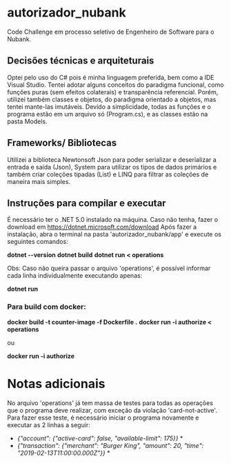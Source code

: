 # autorizador_nubank
Code Challenge em processo seletivo de Engenheiro de Software para o Nubank.

## Decisões técnicas e arquiteturais
Optei pelo uso do C# pois é minha linguagem preferida, bem como a IDE Visual Studio.
Tentei adotar alguns conceitos do paradigma funcional, como funções puras (sem efeitos colaterais) e transparência referencial. Porém, utilizei também classes e objetos, do paradigma orientado a objetos, mas tentei mante-las imutáveis.
Devido a simplicidade, todas as funções e o programa estão em um arquivo só (Program.cs), e as classes estão na pasta Models.

## Frameworks/ Bibliotecas
Utilizei a biblioteca Newtonsoft Json para poder serializar e deserializar a entrada e saída (Json), System para utilizar os tipos de dados primários e também criar coleções tipadas (List) e LINQ para filtrar as coleções de maneira mais simples. 

## Instruções para compilar e executar
É necessário ter o .NET 5.0 instalado na máquina.
Caso não tenha, fazer o download em https://dotnet.microsoft.com/download
Após fazer a instalação, abra o terminal na pasta 'autorizador_nubank/app' e execute os seguintes comandos:

**dotnet --version**
**dotnet build**
**dotnet run < operations**

Obs: Caso não queira passar o arquivo 'operations', é possível informar cada linha individualmente executando apenas:

**dotnet run**


### Para build com docker:

**docker build -t counter-image -f Dockerfile .**
**docker run -i authorize < operations**

ou 

**docker run -i authorize**


# Notas adicionais
No arquivo 'operations' já tem massa de testes para todas as operações que o programa deve realizar, com exceção da violação 'card-not-active'. Para fazer esse teste, é necessário iniciar o programa novamente e executar as 2 linhas a seguir:

* *{"account": {"active-card": false, "available-limit": 175}}* *
* *{"transaction": {"merchant": "Burger King", "amount": 20, "time": "2019-02-13T11:00:00.000Z"}}* *


